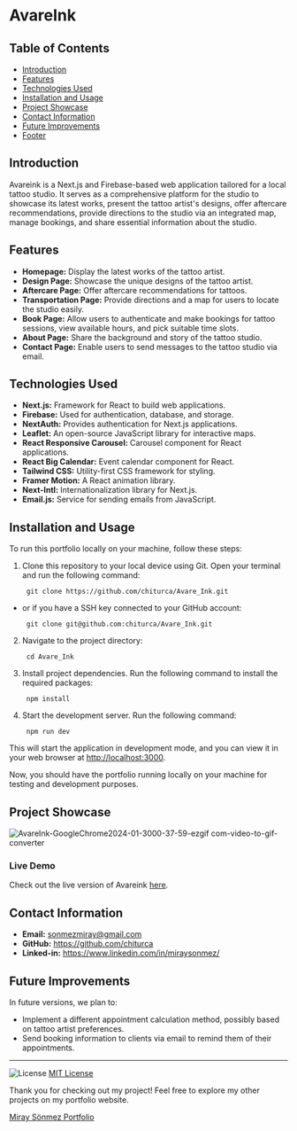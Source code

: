 # AvareInk

## Table of Contents

- [Introduction](#introduction)
- [Features](#features)
- [Technologies Used](#technologies-used)
- [Installation and Usage](#installation)
- [Project Showcase](#project-showcase)
- [Contact Information](#contact-information)
- [Future Improvements](#future-improvements)
- [Footer](#footer)

## Introduction <a name="introduction"></a>

Avareink is a Next.js and Firebase-based web application tailored for a local tattoo studio. It serves as a comprehensive platform for the studio to showcase its latest works, present the tattoo artist's designs, offer aftercare recommendations, provide directions to the studio via an integrated map, manage bookings, and share essential information about the studio.

## Features <a name="features"></a>

- **Homepage:** Display the latest works of the tattoo artist.
- **Design Page:** Showcase the unique designs of the tattoo artist.
- **Aftercare Page:** Offer aftercare recommendations for tattoos.
- **Transportation Page:** Provide directions and a map for users to locate the studio easily.
- **Book Page:** Allow users to authenticate and make bookings for tattoo sessions, view available hours, and pick suitable time slots.
- **About Page:** Share the background and story of the tattoo studio.
- **Contact Page:** Enable users to send messages to the tattoo studio via email.

## Technologies Used <a name="technologies-used"></a>

- **Next.js:** Framework for React to build web applications.
- **Firebase:** Used for authentication, database, and storage.
- **NextAuth:** Provides authentication for Next.js applications.
- **Leaflet:** An open-source JavaScript library for interactive maps.
- **React Responsive Carousel:** Carousel component for React applications.
- **React Big Calendar:** Event calendar component for React.
- **Tailwind CSS:** Utility-first CSS framework for styling.
- **Framer Motion:** A React animation library.
- **Next-Intl:** Internationalization library for Next.js.
- **Email.js:** Service for sending emails from JavaScript.

## Installation and Usage <a name="installation"></a>

To run this portfolio locally on your machine, follow these steps:

1. Clone this repository to your local device using Git. Open your terminal and run the following command:

    ``  git clone https://github.com/chiturca/Avare_Ink.git  ``

- or if you have a SSH key connected to your GitHub account:

    ``  git clone git@github.com:chiturca/Avare_Ink.git  ``

2. Navigate to the project directory:

    ``  cd Avare_Ink  ``

3. Install project dependencies. Run the following command to install the required packages:

    ``  npm install  ``


4. Start the development server. Run the following command:

    ``  npm run dev  ``


This will start the application in development mode, and you can view it in your web browser at [http://localhost:3000](http://localhost:3000).

Now, you should have the portfolio running locally on your machine for testing and development purposes.


## Project Showcase <a name="project-showcase"></a>

![AvareInk-GoogleChrome2024-01-3000-37-59-ezgif com-video-to-gif-converter](https://github.com/chiturca/Avare_Ink/assets/113294105/4b4623b7-d9d4-44d7-9e5a-49402678c3ec)

### Live Demo

Check out the live version of Avareink [here](https://avare-ink.vercel.app).

## Contact Information <a name="contact-information"></a>

- **Email:** sonmezmiray@gmail.com
- **GitHub:** https://github.com/chiturca
- **Linked-in:** https://www.linkedin.com/in/miraysonmez/

## Future Improvements <a name="future-improvements"></a>

In future versions, we plan to:

- Implement a different appointment calculation method, possibly based on tattoo artist preferences.
- Send booking information to clients via email to remind them of their appointments.


--- 
<a name="footer"></a>

<p>
  <img src="https://img.shields.io/badge/License-MIT-blue.svg" alt="License" />
  <a href="https://github.com/chiturca/Avare_Ink/blob/main/LICENSE">MIT License</a>
</p>

Thank you for checking out my project! Feel free to explore my other projects on my portfolio website.

 [Miray Sönmez Portfolio](https://miraysonmez.vercel.app/)
